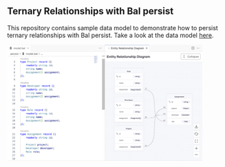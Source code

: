 ## Ternary Relationships with Bal persist
This repository contains sample data model to demonstrate how to persist ternary relationships with Bal persist. Take a look at the data model [here](./persist/model.bal).

<img src="./erd.png" width=90% height=90%>